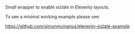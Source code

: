 Small wrapper to enable sizlate in Eleventy layouts.

To see a minimal working example please see: 

https://github.com/simonmcmanus/eleventy-sizlate-example
